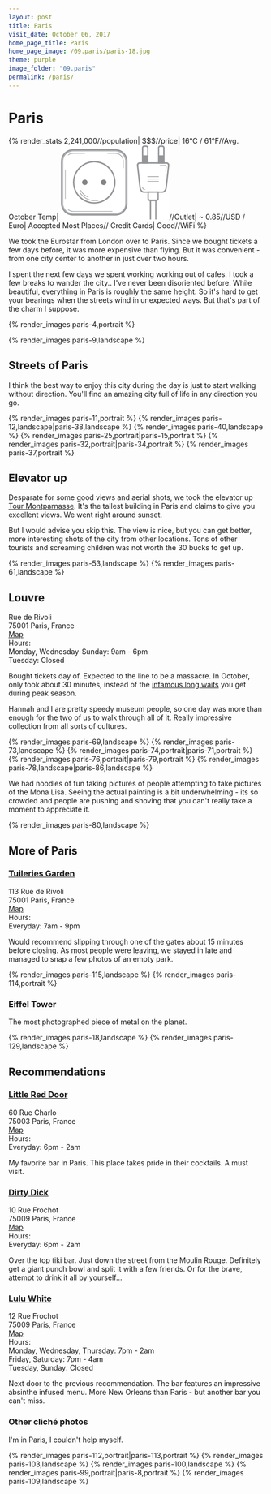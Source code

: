 ```yaml
---
layout: post
title: Paris
visit_date: October 06, 2017
home_page_title: Paris
home_page_image: /09.paris/paris-18.jpg
theme: purple
image_folder: "09.paris"
permalink: /paris/
---
```


# Paris

{% render_stats
  2,241,000//population|
  $$$//price|
  16°C / 61°F//Avg. October Temp|
  <img src="/images/util/outlets/typec.png">//Outlet|
  ~ 0.85//USD / Euro|
  Accepted Most Places// Credit Cards|
  Good//WiFi
%}

We took the Eurostar from London over to Paris. Since we bought tickets a few
days before, it was more expensive than flying. But it was convenient - from one
city center to another in just over two hours.

I spent the next few days we spent working working out of cafes. I took a few
breaks to wander the city.. I've never been disoriented before. While beautiful,
everything in Paris is roughly the same height. So it's hard to get your
bearings when the streets wind in unexpected ways. But that's part of the charm
I suppose.

{% render_images paris-4,portrait %}

{% render_images paris-9,landscape %}


## Streets of Paris

I think the best way to enjoy this city during the day is just to start walking
without direction. You'll find an amazing city full of life in any direction you
go.

{% render_images paris-11,portrait %}
{% render_images paris-12,landscape|paris-38,landscape %}
{% render_images paris-40,landscape %}
{% render_images paris-25,portrait|paris-15,portrait %}
{% render_images paris-32,portrait|paris-34,portrait %}
{% render_images paris-37,portrait %}


## Elevator up 
Desparate for some good views and aerial shots, we took the elevator up [Tour
Montparnasse](https://www.tourmontparnasse56.com/en/). It's the tallest building
in Paris and claims to give you excellent views. We went right around sunset.

But I would advise you skip this. The view is nice, but you can get better, more
interesting shots of the city from other locations. Tons of other tourists and
screaming children was not worth the 30 bucks to get up.

{% render_images paris-53,landscape %}
{% render_images paris-61,landscape %}

## Louvre

<div class="post__location__info">
  <div class="post__location__address">
    <div>Rue de Rivoli</div>
    <div>75001 Paris, France</div>
    <div><a href="https://goo.gl/maps/k8jzdpPJ4Yz" target="_blank">Map</a></div>
  </div>

  <div class="post__location__hours">
    <div>Hours:</div>
    <div>Monday, Wednesday-Sunday: 9am - 6pm</div>
    <div>Tuesday: Closed</div>
  </div>
</div>

Bought tickets day of. Expected to the line to be a massacre. In October, only
took about 30 minutes, instead of the [infamous long
waits](https://www.youtube.com/watch?v=lKEXMQVrA1I) you get during peak
season.

Hannah and I are pretty speedy museum people, so one day was more than enough
for the two of us to walk through all of it. Really impressive collection from
all sorts of cultures.

{% render_images paris-69,landscape %}
{% render_images paris-73,landscape %}
{% render_images paris-74,portrait|paris-71,portrait %}
{% render_images paris-76,portrait|paris-79,portrait %}
{% render_images paris-78,landscape|paris-86,landscape %}

We had noodles of fun taking pictures of people attempting to take pictures of
the Mona Lisa. Seeing the actual painting is a bit underwhelming - its so
crowded and people are pushing and shoving that you can't really take a moment
to appreciate it.

{% render_images paris-80,landscape %}

## More of Paris

### [Tuileries Garden](https://en.parisinfo.com/paris-museum-monument/71304/Jardin-des-Tuileries)

<div class="post__location__info">
  <div class="post__location__address">
    <div>113 Rue de Rivoli</div>
    <div>75001 Paris, France</div>
    <div><a href="https://goo.gl/maps/sEt5v1oqjAq" target="_blank">Map</a></div>
  </div>

  <div class="post__location__hours">
    <div>Hours:</div>
    <div>Everyday: 7am - 9pm</div>
  </div>
</div>

Would recommend slipping through one of the gates about 15 minutes before
closing. As most people were leaving, we stayed in late and managed to snap a
few photos of an empty park.

{% render_images paris-115,landscape %}
{% render_images paris-114,portrait %}


### Eiffel Tower

The most photographed piece of metal on the planet.

{% render_images paris-18,landscape %}
{% render_images paris-129,landscape %}

## Recommendations

### [Little Red Door](http://www.lrdparis.com/)

<div class="post__location__info">
  <div class="post__location__address">
    <div>60 Rue Charlo</div>
    <div>75003 Paris, France</div>
    <div><a href="https://goo.gl/maps/zyVpoQGZooC2" target="_blank">Map</a></div>
  </div>

  <div class="post__location__hours">
    <div>Hours:</div>
    <div>Everyday: 6pm - 2am</div>
  </div>
</div>

My favorite bar in Paris. This place takes pride in their cocktails. A must
visit.

### [Dirty Dick](https://www.facebook.com/dirtydickparis/)

<div class="post__location__info">
  <div class="post__location__address">
    <div>10 Rue Frochot</div>
    <div>75009 Paris, France</div>
    <div><a href="https://goo.gl/maps/M6WkapFxfxS2" target="_blank">Map</a></div>
  </div>

  <div class="post__location__hours">
    <div>Hours:</div>
    <div>Everyday: 6pm - 2am</div>
  </div>
</div>

Over the top tiki bar. Just down the street from the Moulin Rouge. Definitely
get a giant punch bowl and split it with a few friends. Or for the brave,
attempt to drink it all by yourself...

### [Lulu White](http://www.luluwhite.bar/)

<div class="post__location__info">
  <div class="post__location__address">
    <div>12 Rue Frochot</div>
    <div>75009 Paris, France</div>
    <div><a href="https://goo.gl/maps/M6WkapFxfxS2" target="_blank">Map</a></div>
  </div>

  <div class="post__location__hours">
    <div>Hours:</div>
    <div>Monday, Wednesday, Thursday: 7pm - 2am</div>
    <div>Friday, Saturday: 7pm - 4am</div>
    <div>Tuesday, Sunday: Closed</div>
  </div>
</div>

Next door to the previous recommendation. The bar features an impressive
absinthe infused menu. More New Orleans than Paris - but another bar you can't
miss.

### Other cliché photos

I'm in Paris, I couldn't help myself.

{% render_images paris-112,portrait|paris-113,portrait %}
{% render_images paris-103,landscape %}
{% render_images paris-100,landscape %}
{% render_images paris-99,portrait|paris-8,portrait %}
{% render_images paris-109,landscape %}
